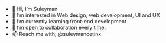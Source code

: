 - 👋 Hi, I’m Suleyman
- 👀 I’m interested in Web design, web development, UI and UX 
- 🌱 I’m currently learning front-end development
- 💞️ I’m open to collaboration every time.
- 📫 Reach me with; @suleymancetinx

<!---
suleymancetinx/suleymancetinx is a ✨ special ✨ repository because its `README.md` (this file) appears on your GitHub profile.
You can click the Preview link to take a look at your changes.
--->
